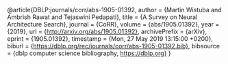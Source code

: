 @article{DBLP:journals/corr/abs-1905-01392,
  author    = {Martin Wistuba and
               Ambrish Rawat and
               Tejaswini Pedapati},
  title     = {A Survey on Neural Architecture Search},
  journal   = {CoRR},
  volume    = {abs/1905.01392},
  year      = {2019},
  url       = {http://arxiv.org/abs/1905.01392},
  archivePrefix = {arXiv},
  eprint    = {1905.01392},
  timestamp = {Mon, 27 May 2019 13:15:00 +0200},
  biburl    = {https://dblp.org/rec/journals/corr/abs-1905-01392.bib},
  bibsource = {dblp computer science bibliography, https://dblp.org}
}